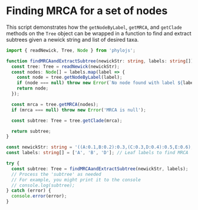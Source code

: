 # Finding MRCA for a set of nodes

This script demonstrates how the `getNodeByLabel`, `getMRCA`, and `getClade` methods on the `Tree` object can be wrapped in a function to find and extract subtrees given a newick string and list of desired taxa.

```typescript
import { readNewick, Tree, Node } from 'phylojs';

function findMRCAandExtractSubtree(newickStr: string, labels: string[]): Tree {
  const tree: Tree = readNewick(newickStr);
  const nodes: Node[] = labels.map(label => {
    const node = tree.getNodeByLabel(label);
    if (node === null) throw new Error(`No node found with label ${label}`);
    return node;
  });

  const mrca = tree.getMRCA(nodes);
  if (mrca === null) throw new Error('MRCA is null');

  const subtree: Tree = tree.getClade(mrca);

  return subtree;
}

const newickStr: string = '((A:0.1,B:0.2):0.3,(C:0.3,D:0.4):0.5,E:0.6);'; // Newick string as input
const labels: string[] = ['A', 'B', 'D']; // Leaf labels to find MRCA

try {
  const subtree: Tree = findMRCAandExtractSubtree(newickStr, labels);
  // Process the 'subtree' as needed
  // For example, you might print it to the console
  // console.log(subtree);
} catch (error) {
  console.error(error);
}
```

